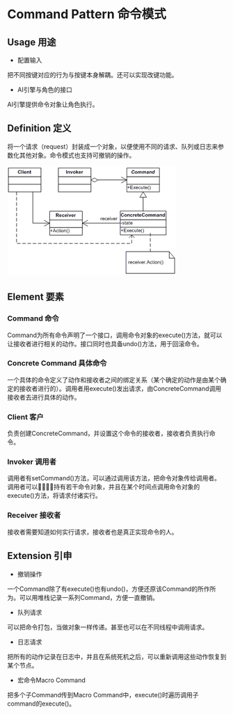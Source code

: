 # Command Pattern 命令模式

## Usage 用途

- 配置输入

把不同按键对应的行为与按键本身解耦。还可以实现改键功能。

- AI引擎与角色的接口

AI引擎提供命令对象让角色执行。

## Definition 定义

 将一个请求（request）封装成一个对象，以便使用不同的请求、队列或日志来参数化其他对象。命令模式也支持可撤销的操作。

![command](https://github.com/JanHoChoi/Unity-Design-Pattern/blob/master/Pictures/command.gif)

## Element 要素

### Command 命令

Command为所有命令声明了一个接口，调用命令对象的execute()方法，就可以让接收者进行相关的动作。接口同时也具备undo()方法，用于回滚命令。

### Concrete Command 具体命令

一个具体的命令定义了动作和接收者之间的绑定关系（某个确定的动作是由某个确定的接收者进行的）。调用者用execute()发出请求，由ConcreteCommand调用接收者去进行具体的动作。

### Client 客户

负责创建ConcreteCommand，并设置这个命令的接收者，接收者负责执行命令。

### Invoker 调用者

调用者有setCommand()方法，可以通过调用该方法，把命令对象传给调用者。调用者可以持有若干命令对象，并且在某个时间点调用命令对象的execute()方法，将请求付诸实行。

### Receiver 接收者

接收者需要知道如何实行请求，接收者也是真正实现命令的人。

## Extension 引申

- 撤销操作

一个Command除了有execute()也有undo()，方便还原该Command的所作所为。可以用堆栈记录一系列Command，方便一直撤销。

- 队列请求

可以把命令打包，当做对象一样传递。甚至也可以在不同线程中调用请求。

- 日志请求

把所有的动作记录在日志中，并且在系统死机之后，可以重新调用这些动作恢复到某个节点。

- 宏命令Macro Command

把多个子Command传到Macro Command中，execute()时遍历调用子command的execute()。

